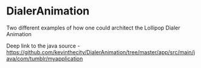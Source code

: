 # DialerAnimation
Two different examples of how one could architect the Lollipop Dialer Animation

Deep link to the java source - https://github.com/kevinthecity/DialerAnimation/tree/master/app/src/main/java/com/tumblr/myapplication
